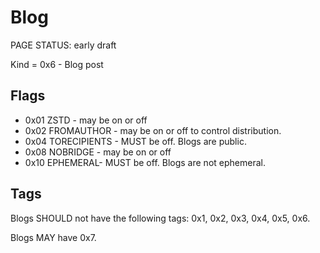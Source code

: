 # Blog

<status>PAGE STATUS: early draft</status>

Kind = 0x6 - Blog post

## Flags

* 0x01 ZSTD - may be on or off
* 0x02 FROMAUTHOR - may be on or off to control distribution.
* 0x04 TORECIPIENTS - MUST be off. Blogs are public.
* 0x08 NOBRIDGE - may be on or off
* 0x10 EPHEMERAL- MUST be off. Blogs are not ephemeral.

## Tags

Blogs SHOULD not have the following tags: 0x1, 0x2, 0x3, 0x4, 0x5, 0x6.

Blogs MAY have 0x7.
